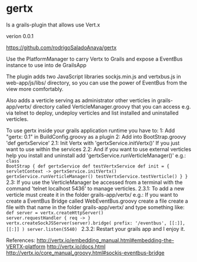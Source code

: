 gertx
=====

Is a grails-plugin that allows use Vert.x

verion 0.0.1

https://github.com/rodrigoSaladoAnaya/gertx

Use the PlatformManager to carry Vertx to Grails and expose a EventBus instance to use into de GrailsApp

The plugin adds two JavaScript libraries sockjs.min.js and vertxbus.js in web-app/js/libs/ directory, so you can use the power of EventBus from the view more comfortably.

Also adds a verticle serving as administrator other verticles in grails-app/vertx/ directory called VerticleManager.groovy that you can access e.g. via telnet to deploy, undeploy verticles and list installed and uninstalled verticles.

To use gertx inside your grails application runtime you have to:
1: Add "gertx: 0.1" in BuildConfig.groovy as a plugin
2: Add into BootStrap.groovy 'def gertxService'
2.1: Init Vertx with 'gertxService.initVertx()' If you just want to use within the services
2.2: And if you want to use external verticles help you install and uninstall add 'gertxService.runVerticleManager()'
e.g.:
<code>
class BootStrap {
    def gertxService
    def testVertxService
    def init = { servletContext ->
        gertxService.initVertx()
        gertxService.runVerticleManager()
        testVertxService.testVerticle()
    }
}
</code>
2.3: If you use the VerticleManager be accessed from a terminal with the command 'telnet localhost 5436' to manage verticles.
2.3.1: To add a new verticle must create it in the folder grails-app/vertx/
e.g.: If you want to create a EventBus Bridge called WebEventBus.groovy create a file create a file with that name in the folder grails-app/vertx/ and type something like:
<code>
def server = vertx.createHttpServer()
server.requestHandler { req ->
}
vertx.createSockJSServer(server).bridge(
        prefix: '/eventbus', [[:]], [[:]]
)
server.listen(5540)
</code>
2.3.2: Restart your grails app and I enjoy it.

References:
http://vertx.io/embedding_manual.html#embedding-the-VERTX-platform
http://vertx.io/docs.html
http://vertx.io/core_manual_groovy.html#sockjs-eventbus-bridge
